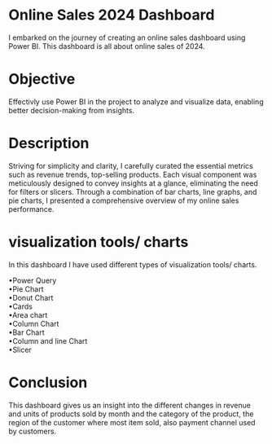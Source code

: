 # Online Sales 2024 Dashboard 
I embarked on the journey of creating an online sales dashboard using Power BI. 
This dashboard is all about online sales of 2024.

# Objective 
Effectivly use Power BI in the project to analyze and visualize data, enabling better decision-making from insights.

# Description 
Striving for simplicity and clarity, I carefully curated the essential metrics such as revenue trends, top-selling products. Each visual component was meticulously designed to convey insights at a glance, eliminating the need for filters or slicers. Through a combination of bar charts, line graphs, and pie charts, I presented a comprehensive overview of my online sales performance.


# visualization tools/ charts
In this dashboard I have used different types of visualization tools/ charts.

•Power Query    
•Pie Chart   
•Donut Chart      
•Cards   
•Area chart   
•Column Chart    
•Bar Chart    
•Column and line Chart    
•Slicer    

# Conclusion
This dashboard gives us an insight into the different changes in revenue and units of products sold by month and the category of the product, the region of the customer where most item sold, also payment channel used by customers.




